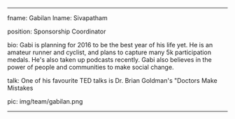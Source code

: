---

fname: Gabilan
lname: Sivapatham

position: Sponsorship Coordinator

bio: Gabi is planning for 2016 to be the best year of his life yet. He is an amateur runner and cyclist, and plans to capture many 5k participation medals. He's also taken up podcasts recently. Gabi also believes in the power of people and communities to make social change. 

talk: One of his favourite TED talks is Dr. Brian Goldman's "Doctors Make Mistakes

pic:  img/team/gabilan.png

---